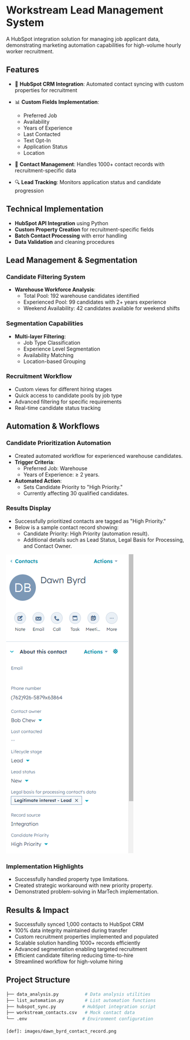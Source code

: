 # Workstream Lead Management System

A HubSpot integration solution for managing job applicant data, demonstrating marketing automation capabilities for high-volume hourly worker recruitment.

## Features

- 🔄 **HubSpot CRM Integration**: Automated contact syncing with custom properties for recruitment

- 📊 **Custom Fields Implementation**:
  - Preferred Job
  - Availability
  - Years of Experience
  - Last Contacted
  - Text Opt-In
  - Application Status
  - Location

- 📱 **Contact Management**: Handles 1000+ contact records with recruitment-specific data

- 🔍 **Lead Tracking**: Monitors application status and candidate progression

## Technical Implementation

- **HubSpot API Integration** using Python
- **Custom Property Creation** for recruitment-specific fields
- **Batch Contact Processing** with error handling
- **Data Validation** and cleaning procedures

## Lead Management & Segmentation

### Candidate Filtering System
- **Warehouse Workforce Analysis**:
  - Total Pool: 192 warehouse candidates identified
  - Experienced Pool: 99 candidates with 2+ years experience
  - Weekend Availability: 42 candidates available for weekend shifts

### Segmentation Capabilities
- **Multi-layer Filtering**:
  - Job Type Classification
  - Experience Level Segmentation
  - Availability Matching
  - Location-based Grouping

### Recruitment Workflow
- Custom views for different hiring stages
- Quick access to candidate pools by job type
- Advanced filtering for specific requirements
- Real-time candidate status tracking

## Automation & Workflows

### Candidate Prioritization Automation
- Created automated workflow for experienced warehouse candidates.
- **Trigger Criteria**:
  - Preferred Job: Warehouse
  - Years of Experience: ≥ 2 years.
- **Automated Action**:
  - Sets Candidate Priority to "High Priority."
  - Currently affecting 30 qualified candidates.

### Results Display
- Successfully prioritized contacts are tagged as "High Priority."
- Below is a sample contact record showing:
  - Candidate Priority: High Priority (automation result).
  - Additional details such as Lead Status, Legal Basis for Processing, and Contact Owner.

![Dawn Byrd Contact Record](images/dawn_byrd_contact_record.png)

### Implementation Highlights
- Successfully handled property type limitations.
- Created strategic workaround with new priority property.
- Demonstrated problem-solving in MarTech implementation.

## Results & Impact

- Successfully synced 1,000 contacts to HubSpot CRM
- 100% data integrity maintained during transfer
- Custom recruitment properties implemented and populated
- Scalable solution handling 1000+ records efficiently
- Advanced segmentation enabling targeted recruitment
- Efficient candidate filtering reducing time-to-hire
- Streamlined workflow for high-volume hiring

## Project Structure

```bash
├── data_analysis.py          # Data analysis utilities
├── list_automation.py        # List automation functions
├── hubspot_sync.py          # HubSpot integration script
├── workstream_contacts.csv   # Mock contact data
└── .env                     # Environment configuration

[def]: images/dawn_byrd_contact_record.png
